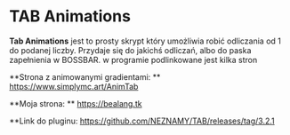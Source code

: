 # TAB Animations
**Tab Animations** jest to prosty skrypt który umożliwia
robić odliczania od 1 do podanej liczby. Przydaje się do 
jakichś odliczań, albo do paska zapełnienia w BOSSBAR.
w programie podlinkowane jest kilka stron


**Strona z animowanymi gradientami: ** https://www.simplymc.art/AnimTab

**Moja strona: ** https://bealang.tk


**Link do pluginu: https://github.com/NEZNAMY/TAB/releases/tag/3.2.1
